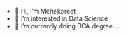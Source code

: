 - 👋 Hi, I’m Mehakpreet
- 👀 I’m interested in Data Science
- 🌱 I’m currently doing BCA degree ...


<!---
parmindersaini3110/parmindersaini3110 is a ✨ special ✨ repository because its `README.md` (this file) appears on your GitHub profile.
You can click the Preview link to take a look at your changes.
--->
